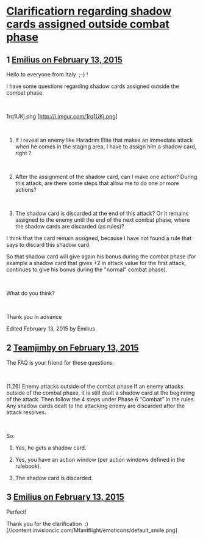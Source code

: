 # [Clarificatiorn regarding shadow cards assigned outside combat phase](https://community.fantasyflightgames.com/topic/134871-clarificatiorn-regarding-shadow-cards-assigned-outside-combat-phase/)

## 1 [Emilius on February 13, 2015](https://community.fantasyflightgames.com/topic/134871-clarificatiorn-regarding-shadow-cards-assigned-outside-combat-phase/?do=findComment&comment=1448255)

Hello to everyone from Italy  ;-) !

I have some questions regarding shadow cards assigned outside the combat phase.

 

1rq1UKj.png [http://i.imgur.com/1rq1UKj.png]

 

1) If I reveal an enemy like Haradrim Elite that makes an immediate attack when he comes in the staging area, I have to assign him a shadow card, right ?

 

2) After the assignment of the shadow card, can I make one action? During this attack, are there some steps that allow me to do one or more actions?

 

3) The shadow card is discarded at the end of this attack? Or it remains assigned to the enemy until the end of the next combat phase, where the shadow cards are discarded (as rules)?

I think that the card remain assigned, because I have not found a rule that says to discard this shadow card.

So that shadow card will give again his bonus during the combat phase (for example a shadow card that gives +2 in attack value for the first attack, continues to give his bonus during the "normal" combat phase).

 

What do you think?

 

Thank you in advance

Edited February 13, 2015 by Emilius

## 2 [Teamjimby on February 13, 2015](https://community.fantasyflightgames.com/topic/134871-clarificatiorn-regarding-shadow-cards-assigned-outside-combat-phase/?do=findComment&comment=1448268)

The FAQ is your friend for these questions.

 

(1.26) Enemy attacks outside of the combat phase
If an enemy attacks outside of the combat phase, it is
still dealt a shadow card at the beginning of the attack.
Then follow the 4 steps under Phase 6 “Combat” in the
rules. Any shadow cards dealt to the attacking enemy
are discarded after the attack resolves.

 

So:

1) Yes, he gets a shadow card.

2) Yes, you have an action window (per action windows defined in the rulebook).

3) The shadow card is discarded.

## 3 [Emilius on February 13, 2015](https://community.fantasyflightgames.com/topic/134871-clarificatiorn-regarding-shadow-cards-assigned-outside-combat-phase/?do=findComment&comment=1448302)

Perfect!

Thank you for the clarification  :) [//content.invisioncic.com/Mfantflight/emoticons/default_smile.png]

